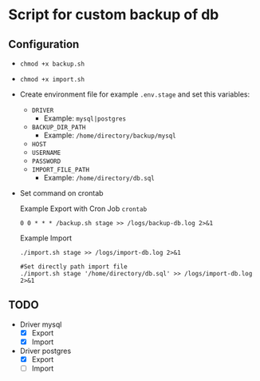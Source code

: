 
# Script for custom backup of db

## Configuration
- ```chmod +x backup.sh```
- ```chmod +x import.sh```
- Create environment file for example ```.env.stage``` and set this variables:
    - ```DRIVER```
        - Example: ```mysql|postgres```
    - ```BACKUP_DIR_PATH```
        - Example:  ```/home/directory/backup/mysql```
    - ```HOST```
    - ```USERNAME```
    - ```PASSWORD```
    - ```IMPORT_FILE_PATH```
        - Example: ```/home/directory/db.sql```


- Set command on crontab

    Example Export with Cron Job ```crontab```
    ```SHELL
    0 0 * * * /backup.sh stage >> /logs/backup-db.log 2>&1
    ```
    
    Example Import
    ```SHELL
    ./import.sh stage >> /logs/import-db.log 2>&1

    #Set directly path import file
    ./import.sh stage '/home/directory/db.sql' >> /logs/import-db.log 2>&1
    ```

## TODO
- Driver mysql
    - [x] Export
    - [x] Import
- Driver postgres
    - [x] Export
    - [ ] Import